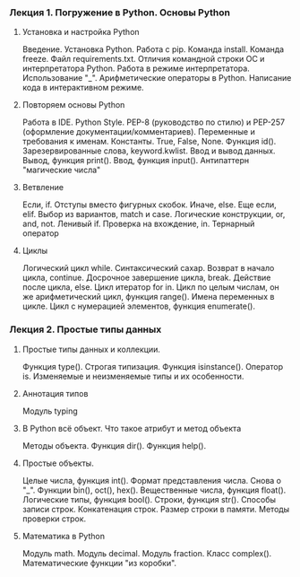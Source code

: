 ### Лекция 1. Погружение в Python. Основы Python ###
1. Установка и настройка Python

    Введение. Установка Python. Работа с pip. Команда install.
Команда freeze. Файл requirements.txt. Отличия командной строки ОС и интерпретатора Python. Работа в режиме интерпретатора. Использование "_".
Арифметические операторы в Python. Написание кода в интерактивном режиме.

2. Повторяем основы Python

    Работа в IDE. Python Style. PEP-8 (руководство по стилю) и PEP-257 (оформление
документации/комментариев). Переменные и требования к именам.
Константы. True, False, None. Функция id(). Зарезервированные слова, keyword.kwlist.
Ввод и вывод данных. Вывод, функция print(). Ввод, функция input().
Антипаттерн "магические числа"

3. Ветвление

    Если, if. Отступы вместо фигурных скобок. Иначе, else. Еще если, elif. 
Выбор из вариантов, match и case. Логические конструкции, or, and, not.
Ленивый if. Проверка на вхождение, in. Тернарный оператор

4. Циклы

    Логический цикл while. Синтаксический сахар. Возврат в начало цикла, continue.
Досрочное завершение цикла, break.
Действие после цикла, else.
Цикл итератор for in.
Цикл по целым числам, он же арифметический цикл, функция range().
Имена переменных в цикле.
Цикл с нумерацией элементов, функция enumerate().

### Лекция 2. Простые типы данных ###

1. Простые типы данных и коллекции.

    Функция type(). Строгая типизация.
    Функция isinstance().
    Оператор is.
    Изменяемые и неизменяемые типы
    и их особенности.

2. Аннотация типов

    Модуль typing

3. В Python всё объект. Что такое атрибут и метод объекта

    Методы объекта. Функция dir().
    Функция help(). 

4. Простые объекты.

    Целые числа, функция int().
    Формат представления числа. Снова о "_".
    Функции bin(), oct(), hex().
    Вещественные числа, функция float().
    Логические типы, функция bool().
    Строки, функция str().
    Способы записи строк.
    Конкатенация строк.
    Размер строки в памяти.
    Методы проверки строк.

5. Математика в Python

    Модуль math.
    Модуль decimal.
    Модуль fraction.
    Класс complex().
    Математические функции "из коробки".